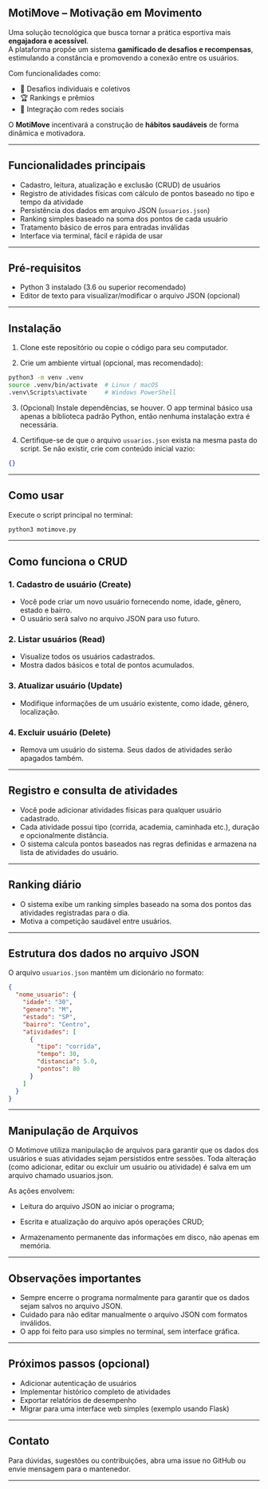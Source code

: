 ## MotiMove – Motivação em Movimento 

Uma solução tecnológica que busca tornar a prática esportiva mais **engajadora e acessível**.  
A plataforma propõe um sistema **gamificado de desafios e recompensas**, estimulando a constância e promovendo a conexão entre os usuários.

Com funcionalidades como:

- 🎯 Desafios individuais e coletivos  
- 🏆 Rankings e prêmios  
- 🤝 Integração com redes sociais  

O **MotiMove** incentivará a construção de **hábitos saudáveis** de forma dinâmica e motivadora.



---

## Funcionalidades principais

* Cadastro, leitura, atualização e exclusão (CRUD) de usuários
* Registro de atividades físicas com cálculo de pontos baseado no tipo e tempo da atividade
* Persistência dos dados em arquivo JSON (`usuarios.json`)
* Ranking simples baseado na soma dos pontos de cada usuário
* Tratamento básico de erros para entradas inválidas
* Interface via terminal, fácil e rápida de usar

---

## Pré-requisitos

* Python 3 instalado (3.6 ou superior recomendado)
* Editor de texto para visualizar/modificar o arquivo JSON (opcional)

---

## Instalação

1. Clone este repositório ou copie o código para seu computador.

2. Crie um ambiente virtual (opcional, mas recomendado):

```bash
python3 -m venv .venv
source .venv/bin/activate  # Linux / macOS
.venv\Scripts\activate     # Windows PowerShell
```

3. (Opcional) Instale dependências, se houver. O app terminal básico usa apenas a biblioteca padrão Python, então nenhuma instalação extra é necessária.

4. Certifique-se de que o arquivo `usuarios.json` exista na mesma pasta do script. Se não existir, crie com conteúdo inicial vazio:

```json
{}
```

---

## Como usar

Execute o script principal no terminal:

```bash
python3 motimove.py
```

---

## Como funciona o CRUD

### 1. Cadastro de usuário (Create)

* Você pode criar um novo usuário fornecendo nome, idade, gênero, estado e bairro.
* O usuário será salvo no arquivo JSON para uso futuro.

### 2. Listar usuários (Read)

* Visualize todos os usuários cadastrados.
* Mostra dados básicos e total de pontos acumulados.

### 3. Atualizar usuário (Update)

* Modifique informações de um usuário existente, como idade, gênero, localização.

### 4. Excluir usuário (Delete)

* Remova um usuário do sistema. Seus dados de atividades serão apagados também.

---

## Registro e consulta de atividades

* Você pode adicionar atividades físicas para qualquer usuário cadastrado.
* Cada atividade possui tipo (corrida, academia, caminhada etc.), duração e opcionalmente distância.
* O sistema calcula pontos baseados nas regras definidas e armazena na lista de atividades do usuário.

---

## Ranking diário

* O sistema exibe um ranking simples baseado na soma dos pontos das atividades registradas para o dia.
* Motiva a competição saudável entre usuários.

---

## Estrutura dos dados no arquivo JSON

O arquivo `usuarios.json` mantém um dicionário no formato:

```json
{
  "nome_usuario": {
    "idade": "30",
    "genero": "M",
    "estado": "SP",
    "bairro": "Centro",
    "atividades": [
      {
        "tipo": "corrida",
        "tempo": 30,
        "distancia": 5.0,
        "pontos": 80
      }
    ]
  }
}
```

---

## Manipulação de Arquivos 

O Motimove utiliza manipulação de arquivos para garantir que os dados dos usuários e suas atividades sejam persistidos entre sessões. Toda alteração (como adicionar, editar ou excluir um usuário ou atividade) é salva em um arquivo chamado usuarios.json.

As ações envolvem:

* Leitura do arquivo JSON ao iniciar o programa;

* Escrita e atualização do arquivo após operações CRUD;

* Armazenamento permanente das informações em disco, não apenas em memória.

---

## Observações importantes

* Sempre encerre o programa normalmente para garantir que os dados sejam salvos no arquivo JSON.
* Cuidado para não editar manualmente o arquivo JSON com formatos inválidos.
* O app foi feito para uso simples no terminal, sem interface gráfica.

---

## Próximos passos (opcional)

* Adicionar autenticação de usuários
* Implementar histórico completo de atividades
* Exportar relatórios de desempenho
* Migrar para uma interface web simples (exemplo usando Flask)

---

## Contato

Para dúvidas, sugestões ou contribuições, abra uma issue no GitHub ou envie mensagem para o mantenedor.

---